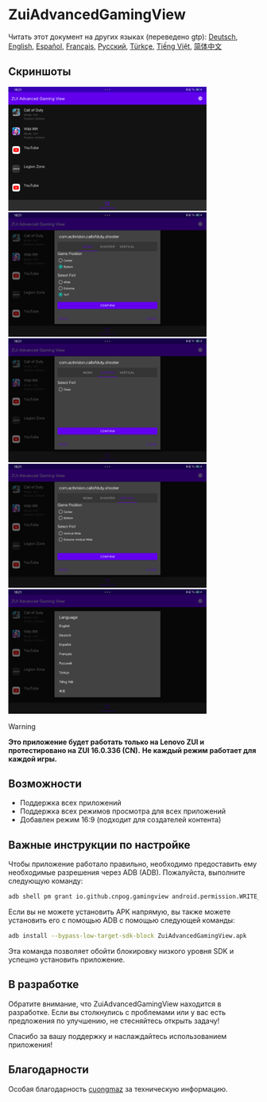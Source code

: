 
# ZuiAdvancedGamingView
Читать этот документ на других языках (переведено gtp): [Deutsch](README.de.md), [English](../README.md), [Español](README.es.md), [Français](README.fr.md), [Русский](README.ru.md), [Türkçe](README.tr.md), [Tiếng Việt](README.vi.md), [简体中文](README.zh.md)

## Скриншоты

[<img src="images/screenshot1.png" width=399>](images/screenshot1.png)
[<img src="images/screenshot2.png" width=399>](images/screenshot2.png)
[<img src="images/screenshot3.png" width=399>](images/screenshot3.png)
[<img src="images/screenshot4.png" width=399>](images/screenshot4.png)
[<img src="images/screenshot5.png" width=399>](images/screenshot5.png)

> [!warning]
> <b>Это приложение будет работать только на Lenovo ZUI и протестировано на ZUI 16.0.336 (CN).</b>
> <b>Не каждый режим работает для каждой игры.</b>

## Возможности

- Поддержка всех приложений
- Поддержка всех режимов просмотра для всех приложений
- Добавлен режим 16:9 (подходит для создателей контента)

## Важные инструкции по настройке

Чтобы приложение работало правильно, необходимо предоставить ему необходимые разрешения через ADB (ADB). Пожалуйста, выполните следующую команду:

```bash
adb shell pm grant io.github.cnpog.gamingview android.permission.WRITE_SECURE_SETTINGS
```

Если вы не можете установить APK напрямую, вы также можете установить его с помощью ADB с помощью следующей команды:

```bash
adb install --bypass-low-target-sdk-block ZuiAdvancedGamingView.apk
```

Эта команда позволяет обойти блокировку низкого уровня SDK и успешно установить приложение.

## В разработке

Обратите внимание, что ZuiAdvancedGamingView находится в разработке. Если вы столкнулись с проблемами или у вас есть предложения по улучшению, не стесняйтесь открыть задачу!

Спасибо за вашу поддержку и наслаждайтесь использованием приложения!

## Благодарности

Особая благодарность [cuongmaz](https://xdaforums.com/m/cuongmaz.12936472/#about) за техническую информацию.
